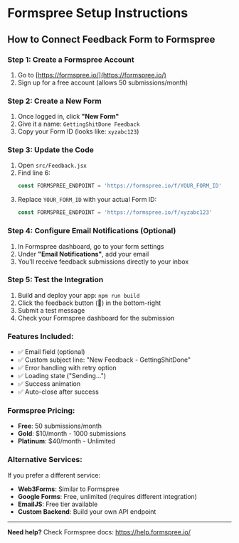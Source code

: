 # Formspree Setup Instructions

## How to Connect Feedback Form to Formspree

### Step 1: Create a Formspree Account
1. Go to [https://formspree.io/](https://formspree.io/)
2. Sign up for a free account (allows 50 submissions/month)

### Step 2: Create a New Form
1. Once logged in, click **"New Form"**
2. Give it a name: `GettingShitDone Feedback`
3. Copy your Form ID (looks like: `xyzabc123`)

### Step 3: Update the Code
1. Open `src/Feedback.jsx`
2. Find line 6:
   ```javascript
   const FORMSPREE_ENDPOINT = 'https://formspree.io/f/YOUR_FORM_ID'
   ```
3. Replace `YOUR_FORM_ID` with your actual Form ID:
   ```javascript
   const FORMSPREE_ENDPOINT = 'https://formspree.io/f/xyzabc123'
   ```

### Step 4: Configure Email Notifications (Optional)
1. In Formspree dashboard, go to your form settings
2. Under **"Email Notifications"**, add your email
3. You'll receive feedback submissions directly to your inbox

### Step 5: Test the Integration
1. Build and deploy your app: `npm run build`
2. Click the feedback button (💬) in the bottom-right
3. Submit a test message
4. Check your Formspree dashboard for the submission

### Features Included:
- ✅ Email field (optional)
- ✅ Custom subject line: "New Feedback - GettingShitDone"
- ✅ Error handling with retry option
- ✅ Loading state ("Sending...")
- ✅ Success animation
- ✅ Auto-close after success

### Formspree Pricing:
- **Free**: 50 submissions/month
- **Gold**: $10/month - 1000 submissions
- **Platinum**: $40/month - Unlimited

### Alternative Services:
If you prefer a different service:
- **Web3Forms**: Similar to Formspree
- **Google Forms**: Free, unlimited (requires different integration)
- **EmailJS**: Free tier available
- **Custom Backend**: Build your own API endpoint

---

**Need help?** Check Formspree docs: https://help.formspree.io/
